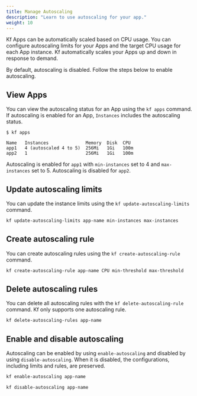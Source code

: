 ```yaml
---
title: Manage Autoscaling
description: "Learn to use autoscaling for your app."
weight: 10
---
```


Kf Apps can be automatically scaled based on CPU usage.
You can configure autoscaling limits for your Apps and the target CPU usage for
each App instance. Kf automatically scales your Apps up
and down in response to demand.

By default, autoscaling is disabled. Follow the steps below to enable autoscaling.

## View Apps

You can view the autoscaling status for an App using the `kf apps`
command. If autoscaling is enabled for an App, `Instances` includes the
autoscaling status.

```none
$ kf apps

Name   Instances              Memory  Disk  CPU
app1   4 (autoscaled 4 to 5)  256Mi   1Gi   100m
app2   1                      256Mi   1Gi   100m
```
Autoscaling is enabled for `app1` with `min-instances` set to 4 and
`max-instances` set to 5. Autoscaling is disabled for `app2`.

## Update autoscaling limits

You can update the instance limits using the `kf update-autoscaling-limits`
command.

```sh
kf update-autoscaling-limits app-name min-instances max-instances
```

## Create autoscaling rule

You can create autoscaling rules using the `kf create-autoscaling-rule`
command.

```sh
kf create-autoscaling-rule app-name CPU min-threshold max-threshold
```

## Delete autoscaling rules

You can delete all autoscaling rules with the
`kf delete-autoscaling-rule` command. Kf only supports
one autoscaling rule.

```sh
kf delete-autoscaling-rules app-name
```

## Enable and disable autoscaling

Autoscaling can be enabled by using `enable-autoscaling` and
disabled by using `disable-autoscaling`. When it is disabled, the
configurations, including limits and rules, are preserved.

```sh
kf enable-autoscaling app-name

kf disable-autoscaling app-name
```